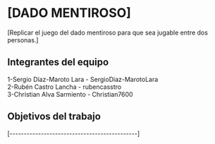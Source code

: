 # [DADO MENTIROSO]

[Replicar el juego del dado mentiroso para que sea jugable entre dos personas.]

## Integrantes del equipo

1-Sergio Díaz-Maroto Lara - SergioDiaz-MarotoLara                                                                                                                        
 2-Rubén Castro Lancha - rubencasstro                                                                                                                                     
 3-Christian Alva Sarmiento - Christian7600

## Objetivos del trabajo

[---------------------------------------------]
